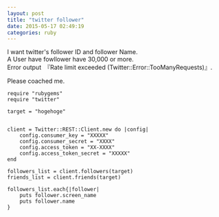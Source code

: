 ```yaml
---
layout: post
title: "twitter follower"
date: 2015-05-17 02:49:19
categories: ruby
---
```

<p>I want twitter's follower ID and follower Name.<br>
A User have fowllower have 30,000 or more.<br>
Error output　『Rate limit exceeded (Twitter::Error::TooManyRequests)』.</p>

<p>Please coached me.</p>

<pre><code>require "rubygems"
require "twitter"

target = "hogehoge"


client = Twitter::REST::Client.new do |config|
    config.consumer_key = "XXXXX"
    config.consumer_secret = "XXXX"
    config.access_token = "XX-XXXX"
    config.access_token_secret = "XXXXX"
end

followers_list = client.followers(target)
friends_list = client.friends(target)

followers_list.each{|follower|
    puts follower.screen_name
    puts follower.name
}
</code></pre>
